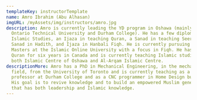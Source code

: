 ```yaml
---
templateKey: instructorTemplate
name: Amro Ibrahim (Abu Alhasan)
imgURL: /myAssets/img/instructors/amro.jpg
description: Amro is currently leading the YD program in Oshawa (mainly in
  Ontario Technical University and Durham College). He has a few diplomas in
  Islamic Studies, an Ijaza in teaching Quran, a Sanad in teaching Seerah, two
  Sanad in Hadith, and Ijaza in Hanbali Fiqh. He is currently pursuing his
  Masters at the Islamic Online University with a focus in Fiqh. He has taught
  Quran for six years in Canada and is currently teaching Islamic studies in
  both Islamic Centre of Oshawa and Al-Arqam Islamic Centre.
descriptionMore: Amro has a PhD in Mechanical Engineering, in the mechatronics
  field, from the University of Toronto and is currently teaching as a contract
  professor at Durham College and as a CNC programmer in Home Design business.
  His goal is to revive knowledge and to build an empowered Muslim generation
  that has both leadership and Islamic knowledge.
---
```

